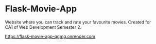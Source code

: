# Flask-Movie-App
Website where you can track and rate your favourite movies. Created for CA1 of Web Development Semester 2.

https://flask-movie-app-qgmg.onrender.com
